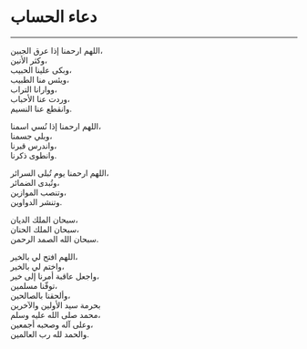 # دعاء الحساب
----------------

اللهم ارحمنا إذا عرق الجبين،  
وكثر الأنين،  
وبكى علينا الحبيب،  
ويئس منا الطبيب،  
ووارانا التراب،  
وردت عنا الأحباب،  
وانقطع عنا النسيم.

اللهم ارحمنا إذا نُسي اسمنا،  
وبلي جسمنا،  
واندرس قبرنا،  
وانطوى ذكرنا.

اللهم ارحمنا يوم تُبلى السرائر،  
وتُبدى الضمائر،  
وتنصب الموازين،  
وتنشر الدواوين.

سبحان الملك الديان،  
سبحان الملك الحنان،  
سبحان الله الصمد الرحمن.

اللهم افتح لي بالخير،  
واختم لي بالخير،  
واجعل عاقبة أمرنا إلى خير،  
توفّنا مسلمين،  
وألحقنا بالصالحين،  
بحرمة سيد الأولين والآخرين  
محمد صلى الله عليه وسلم،  
وعلى آله وصحبه أجمعين،  
والحمد لله رب العالمين.
